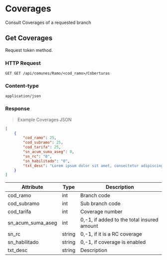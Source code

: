 # Coverages

Consult Coverages of a requested branch

## Get Coverages



Request token method.

### HTTP Request
`GET GET /api/comunes/Ramo/<cod_ramo>/Coberturas`

### Content-type
`application/json`

### Response

> Example Coverages JSON

```json
[
    {
        "cod_ramo": 25,
        "cod_subramo": 25,
        "cod_tarifa": 25,
        "sn_acum_suma_aseg": 0,
        "sn_rc": "0",
        "sn_habilitado": "0",
        "txt_desc": "Lorem ipsum dolor sit amet, consectetur adipiscing elit"
    }
]
```

Attribute | Type | Description
--------- | ---- | -----------
cod_ramo | int | Branch code
cod_subramo | int | Sub branch code
cod_tarifa | int | Coverage number
sn_acum_suma_aseg | int | 0,-1, if added to the total insured amount
sn_rc | string | 0,-1, if it is a RC coverage
sn_habilitado | string | 0,-1, if coverage is enabled
txt_desc | string | Description
